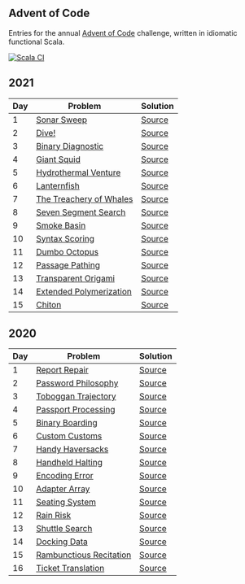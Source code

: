 ## Advent of Code

Entries for the annual [Advent of Code](https://adventofcode.com/) challenge, written in idiomatic functional Scala.

[![Scala CI](https://github.com/maneatingape/advent-of-code/actions/workflows/scala.yml/badge.svg)](https://github.com/maneatingape/advent-of-code/actions)

## 2021

| Day | Problem | Solution |
| --- | --- | --- |
| 1 | [Sonar Sweep](https://adventofcode.com/2021/day/1) | [Source](src/main/scala/AdventOfCode2021/Day01.scala) |
| 2 | [Dive!](https://adventofcode.com/2021/day/2) | [Source](src/main/scala/AdventOfCode2021/Day02.scala) |
| 3 | [Binary Diagnostic](https://adventofcode.com/2021/day/3) | [Source](src/main/scala/AdventOfCode2021/Day03.scala) |
| 4 | [Giant Squid](https://adventofcode.com/2021/day/4) | [Source](src/main/scala/AdventOfCode2021/Day04.scala) |
| 5 | [Hydrothermal Venture](https://adventofcode.com/2021/day/5) | [Source](src/main/scala/AdventOfCode2021/Day05.scala) |
| 6 | [Lanternfish](https://adventofcode.com/2021/day/6) | [Source](src/main/scala/AdventOfCode2021/Day06.scala) |
| 7 | [The Treachery of Whales](https://adventofcode.com/2021/day/7) | [Source](src/main/scala/AdventOfCode2021/Day07.scala) |
| 8 | [Seven Segment Search](https://adventofcode.com/2021/day/8) | [Source](src/main/scala/AdventOfCode2021/Day08.scala) |
| 9 | [Smoke Basin](https://adventofcode.com/2021/day/9) | [Source](src/main/scala/AdventOfCode2021/Day09.scala) |
| 10 | [Syntax Scoring](https://adventofcode.com/2021/day/10) | [Source](src/main/scala/AdventOfCode2021/Day10.scala) |
| 11 | [Dumbo Octopus](https://adventofcode.com/2021/day/11) | [Source](src/main/scala/AdventOfCode2021/Day11.scala) |
| 12 | [Passage Pathing](https://adventofcode.com/2021/day/12) | [Source](src/main/scala/AdventOfCode2021/Day12.scala) |
| 13 | [Transparent Origami](https://adventofcode.com/2021/day/13) | [Source](src/main/scala/AdventOfCode2021/Day13.scala) |
| 14 | [Extended Polymerization](https://adventofcode.com/2021/day/14) | [Source](src/main/scala/AdventOfCode2021/Day14.scala) |
| 15 | [Chiton](https://adventofcode.com/2021/day/15) | [Source](src/main/scala/AdventOfCode2021/Day15.scala) |

## 2020

| Day | Problem | Solution |
| --- | --- | --- |
| 1 | [Report Repair](https://adventofcode.com/2020/day/1) | [Source](src/main/scala/AdventOfCode2020/Day01.scala) |
| 2 | [Password Philosophy](https://adventofcode.com/2020/day/2) | [Source](src/main/scala/AdventOfCode2020/Day02.scala) |
| 3 | [Toboggan Trajectory](https://adventofcode.com/2020/day/3) | [Source](src/main/scala/AdventOfCode2020/Day03.scala) |
| 4 | [Passport Processing](https://adventofcode.com/2020/day/4) | [Source](src/main/scala/AdventOfCode2020/Day04.scala) |
| 5 | [Binary Boarding](https://adventofcode.com/2020/day/5) | [Source](src/main/scala/AdventOfCode2020/Day05.scala) |
| 6 | [Custom Customs](https://adventofcode.com/2020/day/6) | [Source](src/main/scala/AdventOfCode2020/Day06.scala) |
| 7 | [Handy Haversacks](https://adventofcode.com/2020/day/7) | [Source](src/main/scala/AdventOfCode2020/Day07.scala) |
| 8 | [Handheld Halting](https://adventofcode.com/2020/day/8) | [Source](src/main/scala/AdventOfCode2020/Day08.scala) |
| 9 | [Encoding Error](https://adventofcode.com/2020/day/9) | [Source](src/main/scala/AdventOfCode2020/Day09.scala) |
| 10 | [Adapter Array](https://adventofcode.com/2020/day/10) | [Source](src/main/scala/AdventOfCode2020/Day10.scala) |
| 11 | [Seating System](https://adventofcode.com/2020/day/11) | [Source](src/main/scala/AdventOfCode2020/Day11.scala) |
| 12 | [Rain Risk](https://adventofcode.com/2020/day/12) | [Source](src/main/scala/AdventOfCode2020/Day12.scala) |
| 13 | [Shuttle Search](https://adventofcode.com/2020/day/13) | [Source](src/main/scala/AdventOfCode2020/Day13.scala) |
| 14 | [Docking Data](https://adventofcode.com/2020/day/14) | [Source](src/main/scala/AdventOfCode2020/Day14.scala) |
| 15 | [Rambunctious Recitation](https://adventofcode.com/2020/day/15) | [Source](src/main/scala/AdventOfCode2020/Day15.scala) |
| 16 | [Ticket Translation](https://adventofcode.com/2020/day/16) | [Source](src/main/scala/AdventOfCode2020/Day16.scala) |
